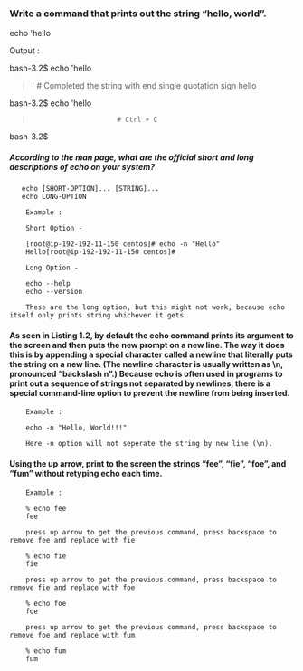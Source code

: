 ### Write a command that prints out the string “hello, world”.


echo 'hello


Output : 

bash-3.2$ echo 'hello
> '                        # Completed the string with end single quotation sign
hello

bash-3.2$ echo 'hello
>                          # Ctrl + C
bash-3.2$ 






##### According to the man page, what are the official short and long descriptions of echo on your system?

       echo [SHORT-OPTION]... [STRING]...
       echo LONG-OPTION

        Example :

        Short Option - 

        [root@ip-192-192-11-150 centos]# echo -n "Hello"
        Hello[root@ip-192-192-11-150 centos]# 

        Long Option -

        echo --help
        echo --version 

        These are the long option, but this might not work, because echo itself only prints string whichever it gets.


#### As seen in Listing 1.2, by default the echo command prints its argument to the screen and then puts the new prompt on a new line. The way it does this is by appending a special character called a newline that literally puts the string on a new line. (The newline character is usually written as \n, pronounced “backslash n”.) Because echo is often used in programs to print out a sequence of strings not separated by newlines, there is a special command-line option to prevent the newline from being inserted.


        Example :

        echo -n "Hello, World!!!" 

        Here -n option will not seperate the string by new line (\n).


#### Using the up arrow, print to the screen the strings “fee”, “fie”, “foe”, and “fum” without retyping echo each time.

        Example :

        % echo fee
        fee 

        press up arrow to get the previous command, press backspace to remove fee and replace with fie

        % echo fie
        fie

        press up arrow to get the previous command, press backspace to remove fie and replace with foe

        % echo foe
        foe

        press up arrow to get the previous command, press backspace to remove foe and replace with fum

        % echo fum
        fum



